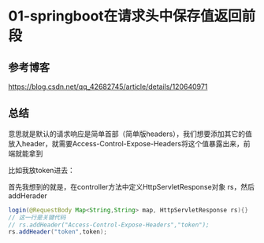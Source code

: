 # 01-springboot在请求头中保存值返回前段

## 参考博客

https://blog.csdn.net/qq_42682745/article/details/120640971

## 总结

意思就是默认的请求响应是简单首部（简单版headers），我们想要添加其它的值放入header，就需要Access-Control-Expose-Headers将这个值暴露出来，前端就能拿到

比如我放token进去：

首先我想到的就是，在controller方法中定义HttpServletResponse对象 rs，然后addHerader

```java
login(@RequestBody Map<String,String> map, HttpServletResponse rs){}
// 这一行是关键代码
// rs.addHeader("Access-Control-Expose-Headers","token");
rs.addHeader("token",token);

```



